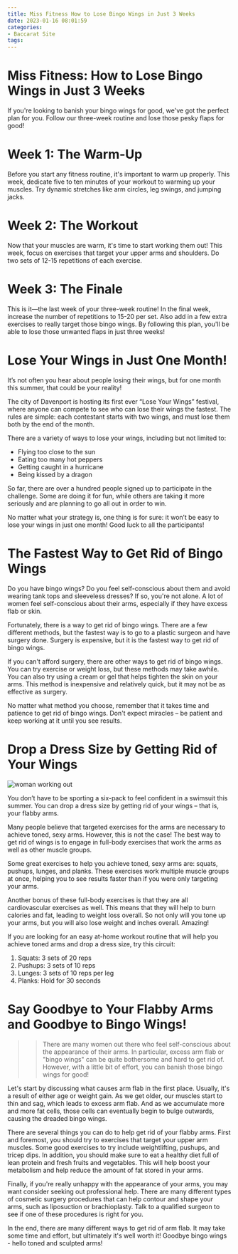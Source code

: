 ```yaml
---
title: Miss Fitness How to Lose Bingo Wings in Just 3 Weeks 
date: 2023-01-16 08:01:59
categories:
- Baccarat Site
tags:
---
```



#  Miss Fitness: How to Lose Bingo Wings in Just 3 Weeks 

If you're looking to banish your bingo wings for good, we've got the perfect plan for you. Follow our three-week routine and lose those pesky flaps for good!

# Week 1: The Warm-Up 

Before you start any fitness routine, it's important to warm up properly. This week, dedicate five to ten minutes of your workout to warming up your muscles. Try dynamic stretches like arm circles, leg swings, and jumping jacks.

# Week 2: The Workout 

Now that your muscles are warm, it's time to start working them out! This week, focus on exercises that target your upper arms and shoulders. Do two sets of 12-15 repetitions of each exercise.

# Week 3: The Finale 

This is it—the last week of your three-week routine! In the final week, increase the number of repetitions to 15-20 per set. Also add in a few extra exercises to really target those bingo wings. By following this plan, you'll be able to lose those unwanted flaps in just three weeks!

#  Lose Your Wings in Just One Month! 

It’s not often you hear about people losing their wings, but for one month this summer, that could be your reality!

The city of Davenport is hosting its first ever “Lose Your Wings” festival, where anyone can compete to see who can lose their wings the fastest. The rules are simple: each contestant starts with two wings, and must lose them both by the end of the month.

There are a variety of ways to lose your wings, including but not limited to: 
- Flying too close to the sun
- Eating too many hot peppers
- Getting caught in a hurricane
- Being kissed by a dragon

So far, there are over a hundred people signed up to participate in the challenge. Some are doing it for fun, while others are taking it more seriously and are planning to go all out in order to win.

No matter what your strategy is, one thing is for sure: it won’t be easy to lose your wings in just one month! Good luck to all the participants!

#  The Fastest Way to Get Rid of Bingo Wings 

Do you have bingo wings? Do you feel self-conscious about them and avoid wearing tank tops and sleeveless dresses? If so, you're not alone. A lot of women feel self-conscious about their arms, especially if they have excess flab or skin. 

Fortunately, there is a way to get rid of bingo wings. There are a few different methods, but the fastest way is to go to a plastic surgeon and have surgery done. Surgery is expensive, but it is the fastest way to get rid of bingo wings. 

If you can't afford surgery, there are other ways to get rid of bingo wings. You can try exercise or weight loss, but these methods may take awhile. You can also try using a cream or gel that helps tighten the skin on your arms. This method is inexpensive and relatively quick, but it may not be as effective as surgery. 

No matter what method you choose, remember that it takes time and patience to get rid of bingo wings. Don't expect miracles – be patient and keep working at it until you see results.

#  Drop a Dress Size by Getting Rid of Your Wings 

<img src="https://images.unsplash.com/photo-1527989236606-ec3c5d5a7ff9?ixlib=rb-0.3.5&auto=format&w=1024&fit=max" alt=" woman working out "/>

You don’t have to be sporting a six-pack to feel confident in a swimsuit this summer. You can drop a dress size by getting rid of your wings – that is, your flabby arms.

Many people believe that targeted exercises for the arms are necessary to achieve toned, sexy arms. However, this is not the case! The best way to get rid of wings is to engage in full-body exercises that work the arms as well as other muscle groups.

Some great exercises to help you achieve toned, sexy arms are: squats, pushups, lunges, and planks. These exercises work multiple muscle groups at once, helping you to see results faster than if you were only targeting your arms.

Another bonus of these full-body exercises is that they are all cardiovascular exercises as well. This means that they will help to burn calories and fat, leading to weight loss overall. So not only will you tone up your arms, but you will also lose weight and inches overall. Amazing!

If you are looking for an easy at-home workout routine that will help you achieve toned arms and drop a dress size, try this circuit:

1) Squats: 3 sets of 20 reps
2) Pushups: 3 sets of 10 reps
3) Lunges: 3 sets of 10 reps per leg 
4) Planks: Hold for 30 seconds

#  Say Goodbye to Your Flabby Arms and Goodbye to Bingo Wings!
 >> There are many women out there who feel self-conscious about the appearance of their arms. In particular, excess arm flab or "bingo wings" can be quite bothersome and hard to get rid of. However, with a little bit of effort, you can banish those bingo wings for good!

Let's start by discussing what causes arm flab in the first place. Usually, it's a result of either age or weight gain. As we get older, our muscles start to thin and sag, which leads to excess arm flab. And as we accumulate more and more fat cells, those cells can eventually begin to bulge outwards, causing the dreaded bingo wings.

There are several things you can do to help get rid of your flabby arms. First and foremost, you should try to exercises that target your upper arm muscles. Some good exercises to try include weightlifting, pushups, and tricep dips. In addition, you should make sure to eat a healthy diet full of lean protein and fresh fruits and vegetables. This will help boost your metabolism and help reduce the amount of fat stored in your arms.

Finally, if you're really unhappy with the appearance of your arms, you may want consider seeking out professional help. There are many different types of cosmetic surgery procedures that can help contour and shape your arms, such as liposuction or brachioplasty. Talk to a qualified surgeon to see if one of these procedures is right for you.

In the end, there are many different ways to get rid of arm flab. It may take some time and effort, but ultimately it's well worth it! Goodbye bingo wings - hello toned and sculpted arms!